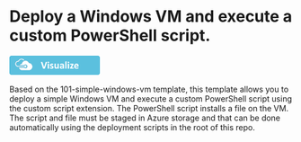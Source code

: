 # Deploy a Windows VM and execute a custom PowerShell script.

<a href="http://armviz.io/#/?load=https%3A%2F%2Fraw.githubusercontent.com%2FAzure%2Fazure-quickstart-templates%2Fmaster%2F201-vm-custom-script-windows%2Fazuredeploy.json" target="_blank">
    <img src="https://raw.githubusercontent.com/Azure/azure-quickstart-templates/master/1-CONTRIBUTION-GUIDE/images/visualizebutton.png"/>
</a>

Based on the 101-simple-windows-vm template, this template allows you to deploy a simple Windows VM and execute a custom PowerShell script using the custom script extension. The PowerShell script installs a file on the VM.  The script and file must be staged in Azure storage and that can be done automatically using the deployment scripts in the root of this repo.


